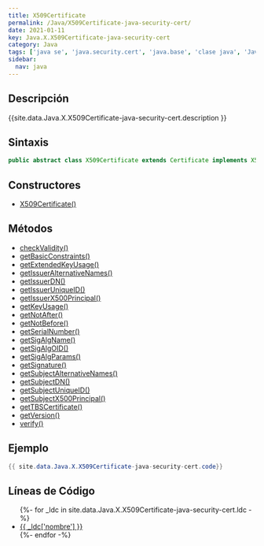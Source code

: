 ```yaml
---
title: X509Certificate
permalink: /Java/X509Certificate-java-security-cert/
date: 2021-01-11
key: Java.X.X509Certificate-java-security-cert
category: Java
tags: ['java se', 'java.security.cert', 'java.base', 'clase java', 'Java 1.2']
sidebar: 
  nav: java
---
```


## Descripción
{{site.data.Java.X.X509Certificate-java-security-cert.description }}

## Sintaxis
~~~java
public abstract class X509Certificate extends Certificate implements X509Extension
~~~

## Constructores
* [X509Certificate()](/Java/X509Certificate-java-security-cert/X509Certificate/)

## Métodos
* [checkValidity()](/Java/X509Certificate-java-security-cert/checkValidity)
* [getBasicConstraints()](/Java/X509Certificate-java-security-cert/getBasicConstraints)
* [getExtendedKeyUsage()](/Java/X509Certificate-java-security-cert/getExtendedKeyUsage)
* [getIssuerAlternativeNames()](/Java/X509Certificate-java-security-cert/getIssuerAlternativeNames)
* [getIssuerDN()](/Java/X509Certificate-java-security-cert/getIssuerDN)
* [getIssuerUniqueID()](/Java/X509Certificate-java-security-cert/getIssuerUniqueID)
* [getIssuerX500Principal()](/Java/X509Certificate-java-security-cert/getIssuerX500Principal)
* [getKeyUsage()](/Java/X509Certificate-java-security-cert/getKeyUsage)
* [getNotAfter()](/Java/X509Certificate-java-security-cert/getNotAfter)
* [getNotBefore()](/Java/X509Certificate-java-security-cert/getNotBefore)
* [getSerialNumber()](/Java/X509Certificate-java-security-cert/getSerialNumber)
* [getSigAlgName()](/Java/X509Certificate-java-security-cert/getSigAlgName)
* [getSigAlgOID()](/Java/X509Certificate-java-security-cert/getSigAlgOID)
* [getSigAlgParams()](/Java/X509Certificate-java-security-cert/getSigAlgParams)
* [getSignature()](/Java/X509Certificate-java-security-cert/getSignature)
* [getSubjectAlternativeNames()](/Java/X509Certificate-java-security-cert/getSubjectAlternativeNames)
* [getSubjectDN()](/Java/X509Certificate-java-security-cert/getSubjectDN)
* [getSubjectUniqueID()](/Java/X509Certificate-java-security-cert/getSubjectUniqueID)
* [getSubjectX500Principal()](/Java/X509Certificate-java-security-cert/getSubjectX500Principal)
* [getTBSCertificate()](/Java/X509Certificate-java-security-cert/getTBSCertificate)
* [getVersion()](/Java/X509Certificate-java-security-cert/getVersion)
* [verify()](/Java/X509Certificate-java-security-cert/verify)

## Ejemplo
~~~java
{{ site.data.Java.X.X509Certificate-java-security-cert.code}}
~~~

## Líneas de Código
<ul>
{%- for _ldc in site.data.Java.X.X509Certificate-java-security-cert.ldc -%}
   <li>
       <a href="{{_ldc['url'] }}">{{ _ldc['nombre'] }}</a>
   </li>
{%- endfor -%}
</ul>
